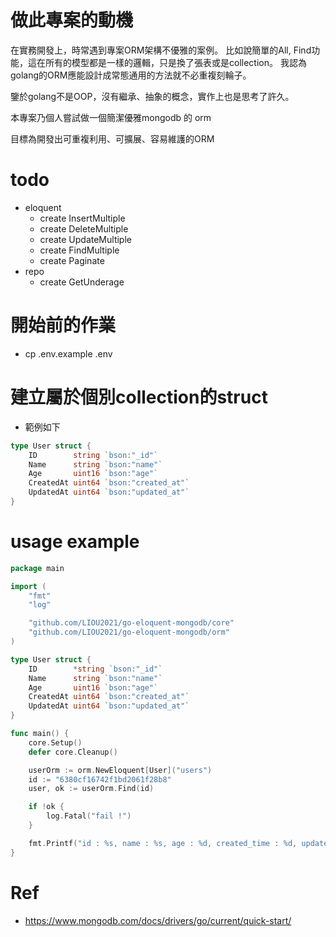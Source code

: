 # 做此專案的動機
在實務開發上，時常遇到專案ORM架構不優雅的案例。
比如說簡單的All, Find功能，這在所有的模型都是一樣的邏輯，只是換了張表或是collection。
我認為golang的ORM應能設計成常態通用的方法就不必重複刻輪子。

鑒於golang不是OOP，沒有繼承、抽象的概念，實作上也是思考了許久。

本專案乃個人嘗試做一個簡潔優雅mongodb 的 orm

目標為開發出可重複利用、可擴展、容易維護的ORM
# todo
- eloquent
    - create InsertMultiple
    - create DeleteMultiple
    - create UpdateMultiple
    - create FindMultiple
    - create Paginate
- repo
    - create GetUnderage
# 開始前的作業
- cp .env.example .env
# 建立屬於個別collection的struct
- 範例如下
```go
type User struct {
	ID        string `bson:"_id"`
	Name      string `bson:"name"`
	Age       uint16 `bson:"age"`
	CreatedAt uint64 `bson:"created_at"`
	UpdatedAt uint64 `bson:"updated_at"`
}
```

# usage example
```go
package main

import (
	"fmt"
	"log"

	"github.com/LIOU2021/go-eloquent-mongodb/core"
	"github.com/LIOU2021/go-eloquent-mongodb/orm"
)

type User struct {
	ID        *string `bson:"_id"`
	Name      string `bson:"name"`
	Age       uint16 `bson:"age"`
	CreatedAt uint64 `bson:"created_at"`
	UpdatedAt uint64 `bson:"updated_at"`
}

func main() {
	core.Setup()
	defer core.Cleanup()

	userOrm := orm.NewEloquent[User]("users")
	id := "6380cf16742f1bd2061f28b8"
	user, ok := userOrm.Find(id)

	if !ok {
		log.Fatal("fail !")
	}

	fmt.Printf("id : %s, name : %s, age : %d, created_time : %d, updated_time : %d\n", *user.ID, user.Name, user.Age, user.CreatedAt, user.UpdatedAt)
}

```

# Ref
- https://www.mongodb.com/docs/drivers/go/current/quick-start/